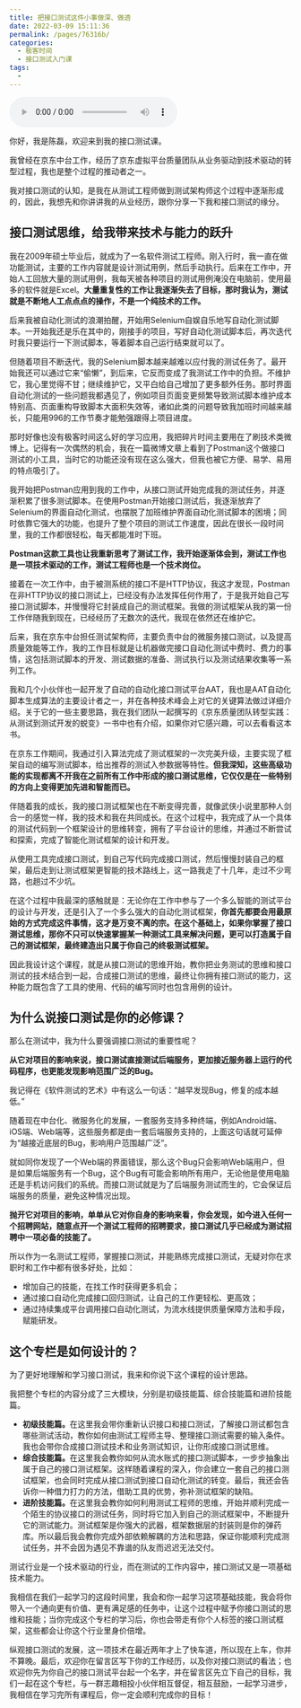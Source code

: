 ```yaml
---
title: 把接口测试这件小事做深、做透
date: 2022-03-09 15:11:36
permalink: /pages/76316b/
categories:
  - 极客时间
  - 接口测试入门课
tags:
  - 
---
```

<audio title="开篇词.把接口测试这件小事做深、做透" src="https://static001.geekbang.org/resource/audio/3d/f6/3dde5fcd8e1d3eb14e44b5c379b2eff6.mp3" controls="controls"></audio> 
<p>你好，我是陈磊，欢迎来到我的接口测试课。</p><p>我曾经在京东中台工作，经历了京东虚拟平台质量团队从业务驱动到技术驱动的转型过程，我也是整个过程的推动者之一。</p><p>我对接口测试的认知，是我在从测试工程师做到测试架构师这个过程中逐渐形成的，因此，我想先和你讲讲我的从业经历，跟你分享一下我和接口测试的缘分。</p><h2>接口测试思维，给我带来技术与能力的跃升</h2><p>我在2009年硕士毕业后，就成为了一名软件测试工程师。刚入行时，我一直在做功能测试，主要的工作内容就是设计测试用例，然后手动执行。后来在工作中，开始人工回放大量的测试用例，我每天被各种项目的测试用例淹没在电脑前，使用最多的软件就是Excel。<strong>大量重复性的工作让我逐渐失去了目标，那时我认为，测试就是不断地人工点点点的操作，不是一个纯技术的工作。</strong></p><p>后来我被自动化测试的浪潮拍醒，开始用Selenium自娱自乐地写自动化测试脚本。一开始我还是乐在其中的，刚接手的项目，写好自动化测试脚本后，再次迭代时我只要运行一下测试脚本，等着脚本自己运行结束就可以了。</p><p>但随着项目不断迭代，我的Selenium脚本越来越难以应付我的测试任务了。最开始我还可以通过它来“偷懒”，到后来，它反而变成了我测试工作中的负担。不维护它，我心里觉得不甘；继续维护它，又平白给自己增加了更多额外任务。那时界面自动化测试的一些问题我都遇见了，例如项目页面变更频繁导致测试脚本维护成本特别高、页面重构导致脚本大面积失效等，诸如此类的问题导致我加班时间越来越长，只能用996的工作节奏才能勉强跟得上项目进度。</p><!-- [[[read_end]]] --><p>那时好像也没有极客时间这么好的学习应用，我把碎片时间主要用在了刷技术类微博上。记得有一次偶然的机会，我在一篇微博文章上看到了Postman这个做接口测试的小工具，当时它的功能还没有现在这么强大，但我也被它方便、易学、易用的特点吸引了。</p><p>我开始把Postman应用到我的工作中，从接口测试开始完成我的测试任务，并逐渐积累了很多测试脚本。在使用Postman开始接口测试后，我逐渐放弃了Selenium的界面自动化测试，也摆脱了加班维护界面自动化测试脚本的困境；同时依靠它强大的功能，也提升了整个项目的测试工作速度，因此在很长一段时间里，我的工作都很轻松，每天都能准时下班。</p><p><strong>Postman这款工具也让我重新思考了测试工作，我开始逐渐体会到，测试工作也是一项技术驱动的工作，测试工程师也是一个技术岗位。</strong></p><p>接着在一次工作中，由于被测系统的接口不是HTTP协议，我这才发现，Postman在非HTTP协议的接口测试上，已经没有办法发挥任何作用了，于是我开始自己写接口测试脚本，并慢慢将它封装成自己的测试框架。我做的测试框架从我的第一份工作伴随我到现在，已经经历了无数次的迭代，我现在依然还在维护它。</p><p>后来，我在京东中台担任测试架构师，主要负责中台的微服务接口测试，以及提高质量效能等工作，我的工作目标就是让机器做完接口自动化测试中费时、费力的事情，这包括测试脚本的开发、测试数据的准备、测试执行以及测试结果收集等一系列工作。</p><p>我和几个小伙伴也一起开发了自动的自动化接口测试平台AAT，我也是AAT自动化脚本生成算法的主要设计者之一，并在各种技术峰会上对它的关键算法做过详细介绍。关于它的一些主要思路，我在我们团队一起撰写的《京东质量团队转型实践：从测试到测试开发的蜕变》一书中也有介绍，如果你对它感兴趣，可以去看看这本书。</p><p>在京东工作期间，我通过引入算法完成了测试框架的一次完美升级，主要实现了框架自动的编写测试脚本，给出推荐的测试入参数据等特性。<strong>但我深知，这些高级功能的实现都离不开我在之前所有工作中形成的接口测试思维，它仅仅是在一些特别的方向上变得更加先进和智能而已。</strong></p><p>伴随着我的成长，我的接口测试框架也在不断变得完善，就像武侠小说里那种人剑合一的感觉一样，我的技术和我在共同成长。在这个过程中，我完成了从一个具体的测试代码到一个框架设计的思维转变，拥有了平台设计的思维，并通过不断尝试和探索，完成了智能化测试框架的设计和开发。</p><p>从使用工具完成接口测试，到自己写代码完成接口测试，然后慢慢封装自己的框架，最后走到让测试框架更智能的技术路线上，这一路我走了十几年，走过不少弯路，也趟过不少坑。</p><p>在这个过程中我最深的感触就是：无论你在工作中参与了一个多么智能的测试平台的设计与开发，还是引入了一个多么强大的自动化测试框架，<strong>你首先都要会用最原始的方式完成这件事情，这才是万变不离的宗。在这个基础上，如果你掌握了接口测试思维，那你不只可以快速掌握某一种测试工具来解决问题，更可以打造属于自己的测试框架，最终建造出只属于你自己的终极测试框架。</strong></p><p>因此我设计这个课程，就是从接口测试的思维开始，教你把业务测试的思维和接口测试的技术结合到一起，合成接口测试的思维，最终让你拥有接口测试的能力，这种能力既包含了工具的使用、代码的编写同时也包含用例的设计。</p><h2>为什么说接口测试是你的必修课？</h2><p>那么在测试中，我为什么要强调接口测试的重要性呢？</p><p><strong>从它对项目的影响来说，接口测试直接测试后端服务，更加接近服务器上运行的代码程序，也更能发现影响范围广泛的Bug。</strong></p><p>我记得在《软件测试的艺术》中有这么一句话：“越早发现Bug，修复的成本越低。”</p><p>随着现在中台化、微服务化的发展，一套服务支持多种终端，例如Android端、iOS端、Web端等，这些服务都是由一套后端服务支持的，上面这句话就可延伸为“越接近底层的Bug，影响用户范围越广泛”。</p><p>就如同你发现了一个Web端的界面错误，那么这个Bug只会影响Web端用户，但是如果后端服务有一个Bug，这个Bug有可能会影响所有用户，无论他是使用电脑还是手机访问我们的系统。而接口测试就是为了后端服务测试而生的，它会保证后端服务的质量，避免这种情况出现。</p><p><strong>抛开它对项目的影响，单单从它对你自身的影响来看，你会发现，如今进入任何一个招聘网站，随意点开一个测试工程师的招聘要求，接口测试几乎已经成为测试招聘中一项必备的技能了。</strong></p><p>所以作为一名测试工程师，掌握接口测试，并能熟练完成接口测试，无疑对你在求职时和工作中都有很多好处，比如：</p><ul>
<li>增加自己的技能，在找工作时获得更多机会；</li>
<li>通过接口自动化完成接口回归测试，让自己的工作更轻松、更高效；</li>
<li>通过持续集成平台调用接口自动化测试，为流水线提供质量保障方法和手段，赋能研发。</li>
</ul><h2>这个专栏是如何设计的？</h2><p>为了更好地理解和学习接口测试，我来和你说下这个课程的设计思路。</p><p>我把整个专栏的内容分成了三大模块，分别是初级技能篇、综合技能篇和进阶技能篇。</p><ul>
<li><strong>初级技能篇。</strong>在这里我会带你重新认识接口和接口测试，了解接口测试都包含哪些测试活动，教你如何由测试工程师主导、整理接口测试需要的输入条件。我也会带你合成接口测试技术和业务测试知识，让你形成接口测试思维。</li>
<li><strong>综合技能篇。</strong>在这里我会教你如何从流水账式的接口测试脚本，一步步抽象出属于自己的接口测试框架。这样随着课程的深入，你会建立一套自己的接口测试框架，也会同时完成从接口测试到接口自动化测试的转变。最后，我还会告诉你一种借力打力的方法，借助工具的优势，弥补测试框架的缺陷。</li>
<li><strong>进阶技能篇。</strong>在这里我会教你如何利用测试工程师的思维，开始并顺利完成一个陌生的协议接口的测试任务，同时将它加入到自己的测试框架中，不断提升它的测试能力。测试框架是你强大的武器，框架数据层的封装则是你的弹药库。所以最后我会教你完成外部依赖解耦的方法和思路，保证你能顺利完成测试任务，并不会因为遇见不靠谱的队友而迟迟无法交付。</li>
</ul><p>测试行业是一个技术驱动的行业，而在测试的工作内容中，接口测试又是一项基础技术能力。</p><p>我相信在我们一起学习的这段时间里，我会和你一起学习这项基础技能，我会将你带入一个通向更有价值、更有满足感的任务中，让这个过程中赋予你接口测试的思维和技能；当你完成这个专栏的学习后，你也会带走有你个人标签的接口测试框架，这些都会让你这个行业里身价倍增。</p><p>纵观接口测试的发展，这一项技术在最近两年才上了快车道，所以现在上车，你并不算晚。最后，欢迎你在留言区写下你的工作经历，以及你对接口测试的看法；也欢迎你先为你自己的接口测试平台起一个名字，并在留言区先立下自己的目标，我们一起在这个专栏，与一群志趣相投小伙伴相互督促，相互鼓励，一起学习进步，我相信在学习完所有课程后，你一定会顺利完成你的目标！</p>